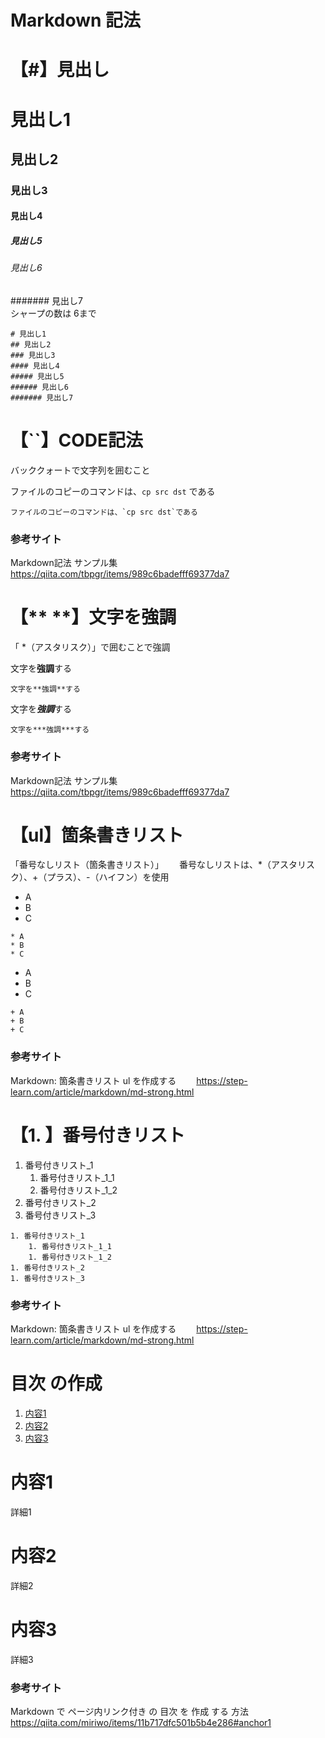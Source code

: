 # Markdown 記法


# 【#】見出し


# 見出し1
## 見出し2
### 見出し3
#### 見出し4
##### 見出し5
###### 見出し6  
####### 見出し7  
シャープの数は 6まで    



```
# 見出し1
## 見出し2
### 見出し3
#### 見出し4
##### 見出し5
###### 見出し6  
####### 見出し7
```

# 【``】CODE記法
バッククォートで文字列を囲むこと

ファイルのコピーのコマンドは、`cp src dst` である  

```
ファイルのコピーのコマンドは、`cp src dst`である
```

### 参考サイト
Markdown記法 サンプル集  
https://qiita.com/tbpgr/items/989c6badefff69377da7  


# 【** **】文字を強調  
「 *（アスタリスク）」で囲むことで強調 　　


文字を**強調**する  

```
文字を**強調**する 
```

文字を***強調***する  

```
文字を***強調***する
```

### 参考サイト
Markdown記法 サンプル集  
https://qiita.com/tbpgr/items/989c6badefff69377da7  


# 【ul】箇条書きリスト

「番号なしリスト（箇条書きリスト）」　　
番号なしリストは、*（アスタリスク）、+（プラス）、-（ハイフン）を使用　　


* A
* B
* C

```
* A
* B
* C
```

+ A
+ B
+ C

```
+ A
+ B
+ C
```


### 参考サイト
Markdown: 箇条書きリスト ul を作成する　　
https://step-learn.com/article/markdown/md-strong.html  


# 【1. 】番号付きリスト

1. 番号付きリスト_1
    1. 番号付きリスト_1_1
    1. 番号付きリスト_1_2
1. 番号付きリスト_2
1. 番号付きリスト_3


```
1. 番号付きリスト_1
    1. 番号付きリスト_1_1
    1. 番号付きリスト_1_2
1. 番号付きリスト_2
1. 番号付きリスト_3
```

### 参考サイト
Markdown: 箇条書きリスト ul を作成する　　
https://step-learn.com/article/markdown/md-strong.html  



# 目次 の作成
1. [内容1](#content1)
1. [内容2](#content2)
1. [内容3](#content3)

<a id="content1"></a>

# 内容1
詳細1

<a id="content2"></a>

# 内容2
詳細2

<a id="content3"></a>

# 内容3
詳細3

### 参考サイト
Markdown で ページ内リンク付き の 目次 を 作成 する 方法  
https://qiita.com/miriwo/items/11b717dfc501b5b4e286#anchor1  



